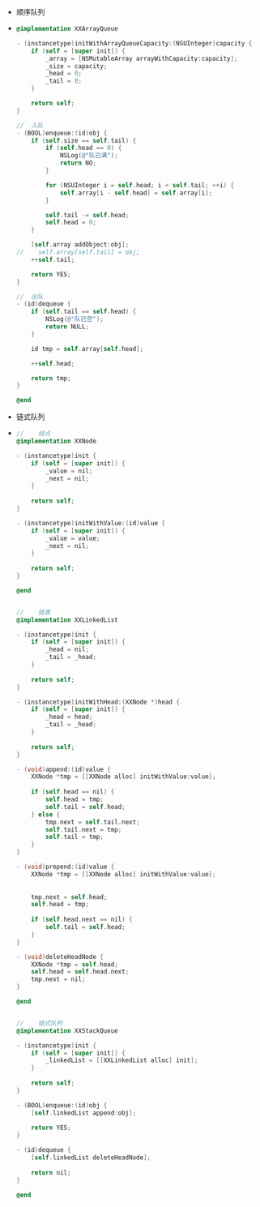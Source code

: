 * 顺序队列
* ```Objective-C
  @implementation XXArrayQueue

  - (instancetype)initWithArrayQueueCapacity:(NSUInteger)capacity {
      if (self = [super init]) {
          _array = [NSMutableArray arrayWithCapacity:capacity];
          _size = capacity;
          _head = 0;
          _tail = 0;
      }

      return self;
  }

  //  入队
  - (BOOL)enqueue:(id)obj {
      if (self.size == self.tail) {
          if (self.head == 0) {
              NSLog(@"队已满");
              return NO;
          }

          for (NSUInteger i = self.head; i < self.tail; ++i) {
              self.array[i - self.head] = self.array[i];
          }

          self.tail -= self.head;
          self.head = 0;
      }

      [self.array addObject:obj];
  //    self.array[self.tail] = obj;
      ++self.tail;

      return YES;
  }

  //  出队
  - (id)dequeue {
      if (self.tail == self.head) {
          NSLog(@"队已空");
          return NULL;
      }

      id tmp = self.array[self.head];

      ++self.head;

      return tmp;
  }

  @end
  ```
* 链式队列

* ```Objective-C
  //    结点
  @implementation XXNode

  - (instancetype)init {
      if (self = [super init]) {
          _value = nil;
          _next = nil;
      }
    
      return self;
  }

  - (instancetype)initWithValue:(id)value {
      if (self = [super init]) {
          _value = value;
          _next = nil;
      }
    
      return self;
  }

  @end


  //    链表
  @implementation XXLinkedList

  - (instancetype)init {
      if (self = [super init]) {
          _head = nil;
          _tail = _head;
      }
    
      return self;
  }

  - (instancetype)initWithHead:(XXNode *)head {
      if (self = [super init]) {
          _head = head;
          _tail = _head;
      }
    
      return self;
  }

  - (void)append:(id)value {
      XXNode *tmp = [[XXNode alloc] initWithValue:value];
    
      if (self.head == nil) {
          self.head = tmp;
          self.tail = self.head;
      } else {
          tmp.next = self.tail.next;
          self.tail.next = tmp;
          self.tail = tmp;
      }
  }

  - (void)prepend:(id)value {
      XXNode *tmp = [[XXNode alloc] initWithValue:value];
    
    
      tmp.next = self.head;
      self.head = tmp;
    
      if (self.head.next == nil) {
          self.tail = self.head;
      }
  }

  - (void)deleteHeadNode {
      XXNode *tmp = self.head;
      self.head = self.head.next;
      tmp.next = nil;
  }

  @end


  //    链式队列
  @implementation XXStackQueue

  - (instancetype)init {
      if (self = [super init]) {
          _linkedList = [[XXLinkedList alloc] init];
      }
    
      return self;
  }

  - (BOOL)enqueue:(id)obj {
      [self.linkedList append:obj];
    
      return YES;
  }

  - (id)dequeue {
      [self.linkedList deleteHeadNode];
    
      return nil;
  }

  @end
  ```




